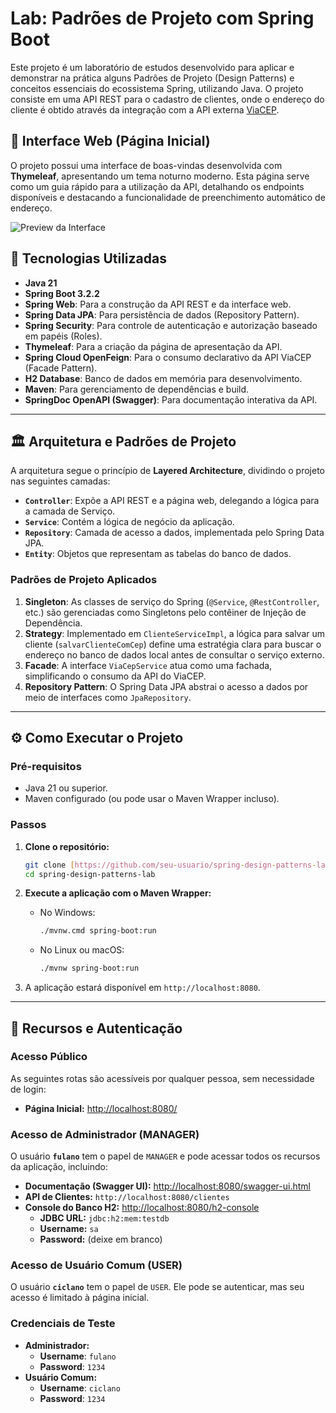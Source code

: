 # Lab: Padrões de Projeto com Spring Boot

Este projeto é um laboratório de estudos desenvolvido para aplicar e demonstrar na prática alguns Padrões de Projeto (Design Patterns) e conceitos essenciais do ecossistema Spring, utilizando Java. O projeto consiste em uma API REST para o cadastro de clientes, onde o endereço do cliente é obtido através da integração com a API externa [ViaCEP](https://viacep.com.br/).

## 🎨 Interface Web (Página Inicial)

O projeto possui uma interface de boas-vindas desenvolvida com **Thymeleaf**, apresentando um tema noturno moderno. Esta página serve como um guia rápido para a utilização da API, detalhando os endpoints disponíveis e destacando a funcionalidade de preenchimento automático de endereço.

<!-- 
    SUGESTÃO: Tire um print da sua tela com a aplicação rodando e adicione aqui!
    1. Suba a imagem para o seu repositório GitHub.
    2. Pegue o link da imagem e substitua no comando abaixo.
-->
![Preview da Interface](https://i.imgur.com/link-para-sua-imagem.png)

## 🚀 Tecnologias Utilizadas

* **Java 21**
* **Spring Boot 3.2.2**
* **Spring Web**: Para a construção da API REST e da interface web.
* **Spring Data JPA**: Para persistência de dados (Repository Pattern).
* **Spring Security**: Para controle de autenticação e autorização baseado em papéis (Roles).
* **Thymeleaf**: Para a criação da página de apresentação da API.
* **Spring Cloud OpenFeign**: Para o consumo declarativo da API ViaCEP (Facade Pattern).
* **H2 Database**: Banco de dados em memória para desenvolvimento.
* **Maven**: Para gerenciamento de dependências e build.
* **SpringDoc OpenAPI (Swagger)**: Para documentação interativa da API.

---

## 🏛️ Arquitetura e Padrões de Projeto

A arquitetura segue o princípio de **Layered Architecture**, dividindo o projeto nas seguintes camadas:

* **`Controller`**: Expõe a API REST e a página web, delegando a lógica para a camada de Serviço.
* **`Service`**: Contém a lógica de negócio da aplicação.
* **`Repository`**: Camada de acesso a dados, implementada pelo Spring Data JPA.
* **`Entity`**: Objetos que representam as tabelas do banco de dados.

### Padrões de Projeto Aplicados

1.  **Singleton**: As classes de serviço do Spring (`@Service`, `@RestController`, etc.) são gerenciadas como Singletons pelo contêiner de Injeção de Dependência.
2.  **Strategy**: Implementado em `ClienteServiceImpl`, a lógica para salvar um cliente (`salvarClienteComCep`) define uma estratégia clara para buscar o endereço no banco de dados local antes de consultar o serviço externo.
3.  **Facade**: A interface `ViaCepService` atua como uma fachada, simplificando o consumo da API do ViaCEP.
4.  **Repository Pattern**: O Spring Data JPA abstrai o acesso a dados por meio de interfaces como `JpaRepository`.

---

## ⚙️ Como Executar o Projeto

### Pré-requisitos

* Java 21 ou superior.
* Maven configurado (ou pode usar o Maven Wrapper incluso).

### Passos

1.  **Clone o repositório:**
    ```bash
    git clone [https://github.com/seu-usuario/spring-design-patterns-lab.git](https://github.com/seu-usuario/spring-design-patterns-lab.git)
    cd spring-design-patterns-lab
    ```

2.  **Execute a aplicação com o Maven Wrapper:**
    * No Windows:
        ```bash
        ./mvnw.cmd spring-boot:run
        ```
    * No Linux ou macOS:
        ```bash
        ./mvnw spring-boot:run
        ```

3.  A aplicação estará disponível em `http://localhost:8080`.

---

## 📝 Recursos e Autenticação

### Acesso Público
As seguintes rotas são acessíveis por qualquer pessoa, sem necessidade de login:
* **Página Inicial:** [http://localhost:8080/](http://localhost:8080/)

### Acesso de Administrador (MANAGER)
O usuário **`fulano`** tem o papel de `MANAGER` e pode acessar todos os recursos da aplicação, incluindo:
* **Documentação (Swagger UI):** [http://localhost:8080/swagger-ui.html](http://localhost:8080/swagger-ui.html)
* **API de Clientes:** `http://localhost:8080/clientes`
* **Console do Banco H2:** [http://localhost:8080/h2-console](http://localhost:8080/h2-console)
    * **JDBC URL:** `jdbc:h2:mem:testdb`
    * **Username:** `sa`
    * **Password:** (deixe em branco)

### Acesso de Usuário Comum (USER)
O usuário **`ciclano`** tem o papel de `USER`. Ele pode se autenticar, mas seu acesso é limitado à página inicial.

### Credenciais de Teste
* **Administrador:**
    * **Username**: `fulano`
    * **Password**: `1234`
* **Usuário Comum:**
    * **Username**: `ciclano`
    * **Password**: `1234`
